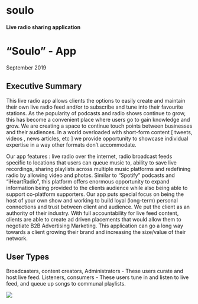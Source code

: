 # soulo
<h4>Live radio sharing application</h4>

<h1>“Soulo” - App</h1>
<p>September 2019</p>
<h2>Executive Summary</h2>

<p>This live radio app allows clients the options to easily create and maintain their own live radio feed and/or to subscribe and tune into their favourite stations. As the popularity of podcasts and radio shows continue to grow, this has become a convenient place where users go to gain knowledge and grow. We are creating a space to continue touch points between businesses and their audiences. In a world overloaded with short-form content [ tweets, videos , news articles, etc ] we provide opportunity to showcase individual expertise in a way other formats don’t accommodate. </p>

Our app features : live radio over the internet, radio broadcast feeds specific to locations that users can queue music to,  ability to save live recordings, sharing playlists across multiple music platforms and redefining radio by allowing video and photos. 
 Similar to “Spotify” podcasts  and “iHeartRadio”, this platform offers enormous opportunity to expand information being provided to the clients audience while also being able to support co-platform supporters. Our app puts special focus on  being the host of your own show and working to build loyal (long-term) personal connections and trust between client and audience. We put the client as an authority of their industry. With full accountability for live feed content, clients are able to create ad driven placements that would allow them to negotiate B2B Advertising Marketing. This application can go a long way towards a client growing their brand and increasing the size/value of their network. 

<h2>User Types </h2>

<p>Broadcasters, content creators, Administrators - These users curate and host live feed.
Listeners, consumers -   These users tune in and listen to live feed, and queue up songs to communal playlists. </p>

<img src="https://github.com/zayslash/soulo/blob/master/souloIN.jpg"/>
